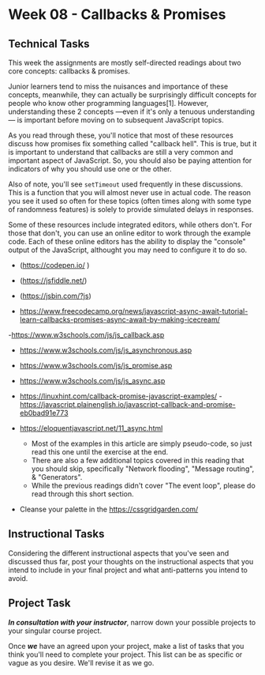 # Week 08 - Callbacks & Promises

## Technical Tasks

This week the assignments are mostly self-directed readings about two core concepts: callbacks & promises.

Junior learners tend to miss the nuisances and importance of these concepts, meanwhile, they can actually be surprisingly difficult concepts for people who know other programming languages[1].  However, understanding these 2 concepts —even if it's only a tenuous understanding— is important before moving on to subsequent JavaScript topics.

As you read through these, you'll notice that most of these resources discuss how promises fix something called "callback hell".  This is true, but it is important to understand that callbacks are still a very common and important aspect of JavaScript.  So, you should also be paying attention for indicators of why you should use one or the other.

Also of note, you'll see `setTimeout` used frequently in these discussions.  This is a function that you will almost never use in actual code.  The reason you see it used so often for these topics (often times along with some type of randomness features) is solely to provide simulated delays in responses.

Some of these resources include integrated editors, while others don't.  For those that don't, you can use an online editor to work through the example code.  Each of these online editors has the ability to display the "console" output of the JavaScript, althought you may need to configure it to do so.

- (https://codepen.io/ )
- (<https://jsfiddle.net/>)
- (<https://jsbin.com/?js>)

- https://www.freecodecamp.org/news/javascript-async-await-tutorial-learn-callbacks-promises-async-await-by-making-icecream/ 

-https://www.w3schools.com/js/js_callback.asp 
- <https://www.w3schools.com/js/js_asynchronous.asp>
- <https://www.w3schools.com/js/js_promise.asp>
- <https://www.w3schools.com/js/js_async.asp>
- https://linuxhint.com/callback-promise-javascript-examples/ 
-<https://javascript.plainenglish.io/javascript-callback-and-promise-eb0bad91e773>
- <https://eloquentjavascript.net/11_async.html>
  - Most of the examples in this article are simply pseudo-code, so just read this one until the exercise at the end.  
  - There are also a few additional topics covered in this reading that you should skip, specifically "Network flooding", "Message routing", & "Generators".
  - While the previous readings didn't cover "The event loop", please do read through this short section.

- Cleanse your palette in the <https://cssgridgarden.com/>


## Instructional Tasks

Considering the different instructional aspects that you've seen and discussed thus far, post your thoughts on the instructional aspects that you intend to include in your final project and what anti-patterns you intend to avoid.

## Project Task

**_In consultation with your instructor_**, narrow down your possible projects to your singular course project.

Once **_we_** have an agreed upon your project, make a list of tasks that you think you'll need to complete your project.  This list can be as specific or vague as you desire.  We'll revise it as we go.
